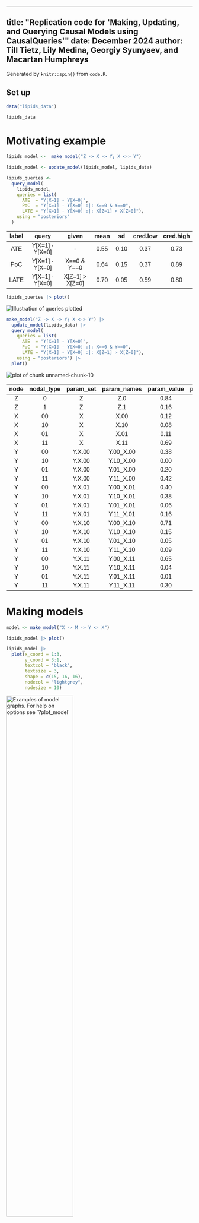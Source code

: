 


---
title: "Replication code for 'Making, Updating, and Querying Causal Models using CausalQueries'"
date: December 2024
author: Till Tietz, Lily Medina, Georgiy Syunyaev, and Macartan Humphreys
---

Generated by `knitr::spin()` from `code.R`.

## Set up



``` r
data("lipids_data")

lipids_data
```


# Motivating example


``` r
lipids_model <-  make_model("Z -> X -> Y; X <-> Y") 
```

``` r
lipids_model <- update_model(lipids_model, lipids_data)
```

``` r
lipids_queries <-
  query_model(
    lipids_model,
    queries = list(
      ATE  = "Y[X=1] - Y[X=0]",
      PoC  = "Y[X=1] - Y[X=0] :|: X==0 & Y==0",
      LATE = "Y[X=1] - Y[X=0] :|: X[Z=1] > X[Z=0]"),
    using = "posteriors"
  )
```
<table class=" lightable-classic-2" style='font-family: "Arial Narrow", "Source Sans Pro", sans-serif; margin-left: auto; margin-right: auto;'>
 <thead>
  <tr>
   <th style="text-align:center;"> label </th>
   <th style="text-align:center;"> query </th>
   <th style="text-align:center;"> given </th>
   <th style="text-align:center;"> mean </th>
   <th style="text-align:center;"> sd </th>
   <th style="text-align:center;"> cred.low </th>
   <th style="text-align:center;"> cred.high </th>
  </tr>
 </thead>
<tbody>
  <tr>
   <td style="text-align:center;"> ATE </td>
   <td style="text-align:center;"> Y[X=1] - Y[X=0] </td>
   <td style="text-align:center;"> - </td>
   <td style="text-align:center;"> 0.55 </td>
   <td style="text-align:center;"> 0.10 </td>
   <td style="text-align:center;"> 0.37 </td>
   <td style="text-align:center;"> 0.73 </td>
  </tr>
  <tr>
   <td style="text-align:center;"> PoC </td>
   <td style="text-align:center;"> Y[X=1] - Y[X=0] </td>
   <td style="text-align:center;"> X==0 &amp; Y==0 </td>
   <td style="text-align:center;"> 0.64 </td>
   <td style="text-align:center;"> 0.15 </td>
   <td style="text-align:center;"> 0.37 </td>
   <td style="text-align:center;"> 0.89 </td>
  </tr>
  <tr>
   <td style="text-align:center;"> LATE </td>
   <td style="text-align:center;"> Y[X=1] - Y[X=0] </td>
   <td style="text-align:center;"> X[Z=1] &gt; X[Z=0] </td>
   <td style="text-align:center;"> 0.70 </td>
   <td style="text-align:center;"> 0.05 </td>
   <td style="text-align:center;"> 0.59 </td>
   <td style="text-align:center;"> 0.80 </td>
  </tr>
</tbody>
</table>




``` r
lipids_queries |> plot()
```

![Illustration of queries plotted](figure/queryplot-1.png)

``` r
make_model("Z -> X -> Y; X <-> Y") |>
  update_model(lipids_data) |>
  query_model(
    queries = list(
      ATE  = "Y[X=1] - Y[X=0]",
      PoC  = "Y[X=1] - Y[X=0] :|: X==0 & Y==0",
      LATE = "Y[X=1] - Y[X=0] :|: X[Z=1] > X[Z=0]"),
    using = "posteriors") |>
  plot()
```

![plot of chunk unnamed-chunk-10](figure/unnamed-chunk-10-1.png)
<table class=" lightable-classic-2" style='font-family: "Arial Narrow", "Source Sans Pro", sans-serif; margin-left: auto; margin-right: auto;'>
 <thead>
  <tr>
   <th style="text-align:center;"> node </th>
   <th style="text-align:center;"> nodal_type </th>
   <th style="text-align:center;"> param_set </th>
   <th style="text-align:center;"> param_names </th>
   <th style="text-align:center;"> param_value </th>
   <th style="text-align:center;"> priors </th>
  </tr>
 </thead>
<tbody>
  <tr>
   <td style="text-align:center;"> Z </td>
   <td style="text-align:center;"> 0 </td>
   <td style="text-align:center;"> Z </td>
   <td style="text-align:center;"> Z.0 </td>
   <td style="text-align:center;"> 0.84 </td>
   <td style="text-align:center;"> 1 </td>
  </tr>
  <tr>
   <td style="text-align:center;"> Z </td>
   <td style="text-align:center;"> 1 </td>
   <td style="text-align:center;"> Z </td>
   <td style="text-align:center;"> Z.1 </td>
   <td style="text-align:center;"> 0.16 </td>
   <td style="text-align:center;"> 1 </td>
  </tr>
  <tr>
   <td style="text-align:center;"> X </td>
   <td style="text-align:center;"> 00 </td>
   <td style="text-align:center;"> X </td>
   <td style="text-align:center;"> X.00 </td>
   <td style="text-align:center;"> 0.12 </td>
   <td style="text-align:center;"> 1 </td>
  </tr>
  <tr>
   <td style="text-align:center;"> X </td>
   <td style="text-align:center;"> 10 </td>
   <td style="text-align:center;"> X </td>
   <td style="text-align:center;"> X.10 </td>
   <td style="text-align:center;"> 0.08 </td>
   <td style="text-align:center;"> 1 </td>
  </tr>
  <tr>
   <td style="text-align:center;"> X </td>
   <td style="text-align:center;"> 01 </td>
   <td style="text-align:center;"> X </td>
   <td style="text-align:center;"> X.01 </td>
   <td style="text-align:center;"> 0.11 </td>
   <td style="text-align:center;"> 1 </td>
  </tr>
  <tr>
   <td style="text-align:center;"> X </td>
   <td style="text-align:center;"> 11 </td>
   <td style="text-align:center;"> X </td>
   <td style="text-align:center;"> X.11 </td>
   <td style="text-align:center;"> 0.69 </td>
   <td style="text-align:center;"> 1 </td>
  </tr>
  <tr>
   <td style="text-align:center;"> Y </td>
   <td style="text-align:center;"> 00 </td>
   <td style="text-align:center;"> Y.X.00 </td>
   <td style="text-align:center;"> Y.00_X.00 </td>
   <td style="text-align:center;"> 0.38 </td>
   <td style="text-align:center;"> 1 </td>
  </tr>
  <tr>
   <td style="text-align:center;"> Y </td>
   <td style="text-align:center;"> 10 </td>
   <td style="text-align:center;"> Y.X.00 </td>
   <td style="text-align:center;"> Y.10_X.00 </td>
   <td style="text-align:center;"> 0.00 </td>
   <td style="text-align:center;"> 1 </td>
  </tr>
  <tr>
   <td style="text-align:center;"> Y </td>
   <td style="text-align:center;"> 01 </td>
   <td style="text-align:center;"> Y.X.00 </td>
   <td style="text-align:center;"> Y.01_X.00 </td>
   <td style="text-align:center;"> 0.20 </td>
   <td style="text-align:center;"> 1 </td>
  </tr>
  <tr>
   <td style="text-align:center;"> Y </td>
   <td style="text-align:center;"> 11 </td>
   <td style="text-align:center;"> Y.X.00 </td>
   <td style="text-align:center;"> Y.11_X.00 </td>
   <td style="text-align:center;"> 0.42 </td>
   <td style="text-align:center;"> 1 </td>
  </tr>
  <tr>
   <td style="text-align:center;"> Y </td>
   <td style="text-align:center;"> 00 </td>
   <td style="text-align:center;"> Y.X.01 </td>
   <td style="text-align:center;"> Y.00_X.01 </td>
   <td style="text-align:center;"> 0.40 </td>
   <td style="text-align:center;"> 1 </td>
  </tr>
  <tr>
   <td style="text-align:center;"> Y </td>
   <td style="text-align:center;"> 10 </td>
   <td style="text-align:center;"> Y.X.01 </td>
   <td style="text-align:center;"> Y.10_X.01 </td>
   <td style="text-align:center;"> 0.38 </td>
   <td style="text-align:center;"> 1 </td>
  </tr>
  <tr>
   <td style="text-align:center;"> Y </td>
   <td style="text-align:center;"> 01 </td>
   <td style="text-align:center;"> Y.X.01 </td>
   <td style="text-align:center;"> Y.01_X.01 </td>
   <td style="text-align:center;"> 0.06 </td>
   <td style="text-align:center;"> 1 </td>
  </tr>
  <tr>
   <td style="text-align:center;"> Y </td>
   <td style="text-align:center;"> 11 </td>
   <td style="text-align:center;"> Y.X.01 </td>
   <td style="text-align:center;"> Y.11_X.01 </td>
   <td style="text-align:center;"> 0.16 </td>
   <td style="text-align:center;"> 1 </td>
  </tr>
  <tr>
   <td style="text-align:center;"> Y </td>
   <td style="text-align:center;"> 00 </td>
   <td style="text-align:center;"> Y.X.10 </td>
   <td style="text-align:center;"> Y.00_X.10 </td>
   <td style="text-align:center;"> 0.71 </td>
   <td style="text-align:center;"> 1 </td>
  </tr>
  <tr>
   <td style="text-align:center;"> Y </td>
   <td style="text-align:center;"> 10 </td>
   <td style="text-align:center;"> Y.X.10 </td>
   <td style="text-align:center;"> Y.10_X.10 </td>
   <td style="text-align:center;"> 0.15 </td>
   <td style="text-align:center;"> 1 </td>
  </tr>
  <tr>
   <td style="text-align:center;"> Y </td>
   <td style="text-align:center;"> 01 </td>
   <td style="text-align:center;"> Y.X.10 </td>
   <td style="text-align:center;"> Y.01_X.10 </td>
   <td style="text-align:center;"> 0.05 </td>
   <td style="text-align:center;"> 1 </td>
  </tr>
  <tr>
   <td style="text-align:center;"> Y </td>
   <td style="text-align:center;"> 11 </td>
   <td style="text-align:center;"> Y.X.10 </td>
   <td style="text-align:center;"> Y.11_X.10 </td>
   <td style="text-align:center;"> 0.09 </td>
   <td style="text-align:center;"> 1 </td>
  </tr>
  <tr>
   <td style="text-align:center;"> Y </td>
   <td style="text-align:center;"> 00 </td>
   <td style="text-align:center;"> Y.X.11 </td>
   <td style="text-align:center;"> Y.00_X.11 </td>
   <td style="text-align:center;"> 0.65 </td>
   <td style="text-align:center;"> 1 </td>
  </tr>
  <tr>
   <td style="text-align:center;"> Y </td>
   <td style="text-align:center;"> 10 </td>
   <td style="text-align:center;"> Y.X.11 </td>
   <td style="text-align:center;"> Y.10_X.11 </td>
   <td style="text-align:center;"> 0.04 </td>
   <td style="text-align:center;"> 1 </td>
  </tr>
  <tr>
   <td style="text-align:center;"> Y </td>
   <td style="text-align:center;"> 01 </td>
   <td style="text-align:center;"> Y.X.11 </td>
   <td style="text-align:center;"> Y.01_X.11 </td>
   <td style="text-align:center;"> 0.01 </td>
   <td style="text-align:center;"> 1 </td>
  </tr>
  <tr>
   <td style="text-align:center;"> Y </td>
   <td style="text-align:center;"> 11 </td>
   <td style="text-align:center;"> Y.X.11 </td>
   <td style="text-align:center;"> Y.11_X.11 </td>
   <td style="text-align:center;"> 0.30 </td>
   <td style="text-align:center;"> 1 </td>
  </tr>
</tbody>
</table>


# Making models


``` r
model <- make_model("X -> M -> Y <- X")
```

``` r
lipids_model |> plot()

lipids_model |>
  plot(x_coord = 1:3,
       y_coord = 3:1,
       textcol = "black",
       textsize = 3,
       shape = c(15, 16, 16),
       nodecol = "lightgrey",
       nodesize = 10)
```

<div class="figure">
<img src="figure/fig-plots-1.png" alt="Examples of model graphs. For help on options see `?plot_model`" width="60%" /><img src="figure/fig-plots-2.png" alt="Examples of model graphs. For help on options see `?plot_model`" width="60%" />
<p class="caption">Examples of model graphs. For help on options see `?plot_model`</p>
</div>


## Tailoring models


|Model                                         | Degrees of freedom |
|:---------------------------------------------|:------------------:|
|`X -> Y <- W`                                 |         17         |
|`X -> Y <- W; X <-> W`                        |         18         |
|`X -> Y <- W; X <-> Y; W <-> Y`               |         62         |
|`X -> Y <- W; X <-> Y; W <-> Y; X <-> W`      |         63         |
|`X -> W -> Y <- X`                            |         19         |
|`X -> W -> Y <- X; W <-> Y`                   |         64         |
|`X -> W -> Y <- X; X <-> W; W <-> Y`          |         67         |
|`X -> W -> Y <- X; X <-> W; W <-> Y; X <-> Y` |        127         |

``` r
model_restricted <- 
  lipids_model |> 
  set_restrictions("X[Z=1] < X[Z=0]")
```

``` r
model <- 
  lipids_model |>
  set_restrictions(labels = list(X = "01", Y = c("00", "01", "11")), 
                   keep = TRUE)
```

``` r
model <- lipids_model |>
  set_restrictions(labels = list(Y = "?0"))
```

``` r
model <- lipids_model |>
  set_restrictions(labels = list(Y = c('00', '11')), given = 'X.00')
```

``` r
lipids_model |> 
  inspect("prior_hyperparameters", nodes = "X") 
```

```
## 
## prior_hyperparameters
## Alpha parameter values used for Dirichlet prior distributions:
## 
## X.00 X.10 X.01 X.11 
##    1    1    1    1
```

``` r
model <- lipids_model |> 
  set_priors(distribution = "jeffreys")
```

```
## Altering all parameters.
```

``` r
lipids_model |> 
  set_priors(param_names = c("X.10", "X.01"), alphas = 3:4) |> 
  inspect("prior_hyperparameters", nodes = "X")
```

```
## 
## prior_hyperparameters
## Alpha parameter values used for Dirichlet prior distributions:
## 
## X.00 X.10 X.01 X.11 
##    1    3    4    1
```

``` r
lipids_model |>
  set_priors(statement = "X[Z=1] > X[Z=0]", alphas = 3) |>
  inspect("prior_hyperparameters", nodes = "X")
```

```
## 
## prior_hyperparameters
## Alpha parameter values used for Dirichlet prior distributions:
## 
## X.00 X.10 X.01 X.11 
##    1    1    3    1
```

``` r
query <- 
  make_model("X -> Y") |>
  set_restrictions(decreasing("X", "Y")) |>
  query_model("Y[X=1] - Y[X=0]", using = "priors")
```

``` r
make_model("X -> Y") |> 
  inspect("parameters")
```

```
## 
## parameters
## Model parameters with associated probabilities: 
## 
##  X.0  X.1 Y.00 Y.10 Y.01 Y.11 
## 0.50 0.50 0.25 0.25 0.25 0.25
```

``` r
make_model("X -> Y") |>
  set_parameters(statement = "Y[X=1] > Y[X=0]", parameters = .7) |>
  inspect("parameters")
```

```
## 
## parameters
## Model parameters with associated probabilities: 
## 
##  X.0  X.1 Y.00 Y.10 Y.01 Y.11 
##  0.5  0.5  0.1  0.1  0.7  0.1
```


## Drawing data


``` r
lipids_model |> 
  make_data(n = 4)
```

``` r
sample_data <-
  lipids_model |>
  make_data(n = 8,
            nodes = list(c("Z", "Y"), "X"),
            probs = list(1, .5),
            subsets = list(TRUE, "Z==1 & Y==0"))
```

``` r
sample_data |> 
  collapse_data(lipids_model)
```


# Updating models


``` r
make_model("X -> Y") |> 
  inspect("parameter_mapping") 
```

```
## 
## parameter_mapping (Parameter mapping matrix) 
## 
##   Maps from parameters to data types, with
##   possibly multiple columns for each data type
##   in cases with confounding. 
## 
##      X0Y0 X1Y0 X0Y1 X1Y1
## X.0     1    0    1    0
## X.1     0    1    0    1
## Y.00    1    1    0    0
## Y.10    0    1    1    0
## Y.01    1    0    0    1
## Y.11    0    0    1    1
```

``` r
data <- data.frame(X = rep(0:1, 5), Y = rep(0:1, 5))

list(
  uncensored = 
    update_model(make_model("X -> Y"),
                 data),
  censored = 
    update_model(make_model("X -> Y"), 
                 data, 
                 censored_types = c("X1Y0",  "X0Y1"))
  ) |>
  query_model("Y[X=1] - Y[X=0]", using = "posteriors")
```

```
## 
## Causal queries generated by query_model (all at population level)
```

``` r
model <-
  make_model("X -> Y")  |> 
  update_model()
```

```
## No data provided
```

``` r
posterior <- inspect(model, "posterior_distribution")  
```

```
## 
## posterior_distribution
## Summary statistics of model parameters posterior distributions:
## 
##   Distributions matrix dimensions are 
##   4000 rows (draws) by 6 cols (parameters)
## 
##      mean   sd
## X.0  0.51 0.28
## X.1  0.49 0.28
## Y.00 0.25 0.19
## Y.10 0.25 0.19
## Y.01 0.25 0.19
## Y.11 0.25 0.20
```

``` r
lipids_model <- 
  lipids_model |> 
  update_model(keep_fit = TRUE,
               keep_event_probabilities = TRUE)
```

```
## No data provided
```

``` r
make_model("X -> Y")  |> 
  update_model(keep_type_distribution = FALSE) |>
  inspect("stan_summary") 
```

```
## No data provided
```

```
## 
## stan_summary
## Stan model summary:
## 
## Inference for Stan model: simplexes.
## 4 chains, each with iter=2000; warmup=1000; thin=1; 
## post-warmup draws per chain=1000, total post-warmup draws=4000.
## 
##             mean se_mean   sd   2.5%   25%   50%   75% 97.5% n_eff Rhat
## X.0         0.50    0.01 0.29   0.03  0.25  0.49  0.74  0.97  3036    1
## X.1         0.50    0.01 0.29   0.03  0.26  0.51  0.75  0.97  3036    1
## Y.00        0.25    0.00 0.19   0.01  0.09  0.21  0.37  0.70  2031    1
## Y.10        0.25    0.00 0.19   0.01  0.09  0.21  0.37  0.71  4633    1
## Y.01        0.25    0.00 0.20   0.01  0.09  0.20  0.37  0.72  4162    1
## Y.11        0.25    0.00 0.20   0.01  0.09  0.20  0.37  0.71  4701    1
## lp__       -7.53    0.04 1.65 -11.75 -8.37 -7.15 -6.32 -5.44  1368    1
## 
## Samples were drawn using NUTS(diag_e) at Mon Feb 10 15:01:39 2025.
## For each parameter, n_eff is a crude measure of effective sample size,
## and Rhat is the potential scale reduction factor on split chains (at 
## convergence, Rhat=1).
```

``` r
model <- 
  make_model("X -> M -> Y") |>
  update_model(data = data.frame(X = rep(0:1, 10000), Y = rep(0:1, 10000)), 
               iter = 5000,
               refresh = 0)
```

``` r
model
```

```
## 
## Causal statement: 
## M -> Y; X -> M
## 
## Number of nodal types by node:
## X M Y 
## 2 4 4 
## 
## Number of causal types: 32
## 
## Model has been updated and contains a posterior distribution with
## 4 chains, each with iter=5000; warmup=2500; thin=1;  
## Use inspect(model, 'stan_summary') to inspect stan summary
## 
## Warnings passed from rstan during updating:
## The largest R-hat is 1.73, indicating chains have not mixed
## Bulk Effective Samples Size (ESS) is too low
## Tail Effective Samples Size (ESS) is too low
```

``` r
model <- 
  make_model("X -> Y") |> 
  update_model(refresh = 0, keep_fit = TRUE)
```

```
## No data provided
```

``` r
model |> 
  inspect("stanfit")
```

```
## 
## stanfit
## Stan model summary:
## Inference for Stan model: simplexes.
## 4 chains, each with iter=2000; warmup=1000; thin=1; 
## post-warmup draws per chain=1000, total post-warmup draws=4000.
## 
##             mean se_mean   sd   2.5%   25%   50%   75% 97.5% n_eff Rhat
## lambdas[1]  0.50    0.01 0.29   0.03  0.25  0.50  0.75  0.97  2558    1
## lambdas[2]  0.50    0.01 0.29   0.03  0.25  0.50  0.75  0.97  2558    1
## lambdas[3]  0.25    0.00 0.20   0.01  0.09  0.20  0.37  0.71  2012    1
## lambdas[4]  0.26    0.00 0.20   0.01  0.10  0.21  0.38  0.72  4663    1
## lambdas[5]  0.25    0.00 0.20   0.01  0.08  0.20  0.37  0.71  4851    1
## lambdas[6]  0.25    0.00 0.19   0.01  0.09  0.20  0.36  0.71  4266    1
## types[1]    0.13    0.00 0.14   0.00  0.03  0.08  0.18  0.49  2317    1
## types[2]    0.12    0.00 0.13   0.00  0.02  0.07  0.18  0.49  2150    1
## types[3]    0.13    0.00 0.14   0.00  0.03  0.08  0.18  0.51  3350    1
## types[4]    0.13    0.00 0.13   0.00  0.03  0.08  0.18  0.50  3460    1
## types[5]    0.12    0.00 0.13   0.00  0.03  0.08  0.18  0.49  3676    1
## types[6]    0.12    0.00 0.14   0.00  0.02  0.08  0.18  0.51  3694    1
## types[7]    0.12    0.00 0.13   0.00  0.03  0.08  0.18  0.47  3424    1
## types[8]    0.12    0.00 0.13   0.00  0.03  0.08  0.18  0.49  3166    1
## lp__       -7.55    0.05 1.66 -11.87 -8.39 -7.15 -6.33 -5.45  1357    1
## 
## Samples were drawn using NUTS(diag_e) at Mon Feb 10 15:01:54 2025.
## For each parameter, n_eff is a crude measure of effective sample size,
## and Rhat is the potential scale reduction factor on split chains (at 
## convergence, Rhat=1).
```


# Querying models


``` r
make_model("X -> Y") |> 
  realise_outcomes()
```

``` r
make_model("X -> Y") |> 
  realise_outcomes(dos = list(X = 1))
```

``` r
make_model("X -> Y")  |> 
  get_query_types("Y==1")
```

```
## 
## Causal types satisfying query's condition(s)  
## 
##  query =  Y==1 
## 
## X0.Y10  X1.Y01
## X0.Y11  X1.Y11
## 
## 
##  Number of causal types that meet condition(s) =  4
##  Total number of causal types in model =  8
```

``` r
make_model("X -> Y")  |> 
  get_query_types("Y[X=1]==1")
```

```
## 
## Causal types satisfying query's condition(s)  
## 
##  query =  Y[X=1]==1 
## 
## X0.Y01  X1.Y01
## X0.Y11  X1.Y11
## 
## 
##  Number of causal types that meet condition(s) =  4
##  Total number of causal types in model =  8
```

``` r
make_model("X1 -> Y <- X2")  |>
  get_query_types("X1==1 & X2==1 & (Y[X1=1, X2=1] > Y[X1=0, X2=0])")
```

```
## 
## Causal types satisfying query's condition(s)  
## 
##  query =  X1==1&X2==1&(Y[X1=1,X2=1]>Y[X1=0,X2=0]) 
## 
## X11.X21.Y0001  X11.X21.Y0101
## X11.X21.Y0011  X11.X21.Y0111
## 
## 
##  Number of causal types that meet condition(s) =  4
##  Total number of causal types in model =  64
```

``` r
make_model("X -> Y") |> 
  get_query_types("Y[X=1] - Y[X=0]")
```

```
## X0.Y00 X1.Y00 X0.Y10 X1.Y10 X0.Y01 X1.Y01 X0.Y11 X1.Y11 
##      0      0     -1     -1      1      1      0      0
```

``` r
data  <- data.frame(X = rep(0:1, 50), Y = rep(0:1, 50))

model <- 
  make_model("X -> Y") |>
  update_model(data, iter  = 4000, refresh = 0)

model |> 
  grab("posterior_distribution")  |> 
  ggplot(aes(Y.01 - Y.10)) + geom_histogram() 
```

```
## `stat_bin()` using `bins = 30`. Pick better value with `binwidth`.
```

<div class="figure" style="text-align: center">
<img src="figure/fig-posterior-dist-1.png" alt="Posterior on "Probability $Y$ is increasing in $X$"." width="60%" />
<p class="caption">Posterior on "Probability $Y$ is increasing in $X$".</p>
</div>

``` r
queries <- 
  make_model("X -> Y") |> 
  query_distribution(
    query = list(increasing = "(Y[X=1] > Y[X=0])",
                 ATE = "(Y[X=1] - Y[X=0])"), 
    using = "priors")
```

``` r
lipids_model |>
  query_model(
    query = "Y[X=1] - Y[X=0] :|: X==1 & Y==1 & Z==1",
    using = "posteriors") |>
  plot()
```

![plot of chunk case-level-query](figure/case-level-query-1.png)

``` r
make_model("X -> M -> Y") |>
  update_model(data.frame(X = rep(0:1, 8), Y = rep(0:1, 8)), iter = 4000) |>
  query_model("Y[X=1] > Y[X=0] :|: X==1 & Y==1 & M==1", 
            using = "posteriors",
            case_level = c(TRUE, FALSE)) |>
  plot()
```

![plot of chunk unnamed-chunk-52](figure/unnamed-chunk-52-1.png)

``` r
models <- list(
  Unrestricted = lipids_model |>
    update_model(data = lipids_data, refresh = 0),
  
  Restricted = lipids_model |>
    set_restrictions("X[Z=1] < X[Z=0]") |>
    update_model(data = lipids_data, refresh = 0)
)
```

``` r
queries <- 
  query_model(
    models,  
    query = list(ATE = "Y[X=1] - Y[X=0]", 
                 POS = "Y[X=1] > Y[X=0] :|: Y==1 & X==1"),
    case_level = c(FALSE, TRUE),
    using = c("priors", "posteriors"),
    expand_grid = TRUE)
```
<table class=" lightable-classic-2" style='font-family: "Arial Narrow", "Source Sans Pro", sans-serif; margin-left: auto; margin-right: auto;'>
 <thead>
  <tr>
   <th style="text-align:center;"> label </th>
   <th style="text-align:center;"> model </th>
   <th style="text-align:center;"> query </th>
   <th style="text-align:center;"> given </th>
   <th style="text-align:center;"> using </th>
   <th style="text-align:center;"> case_level </th>
   <th style="text-align:center;"> mean </th>
   <th style="text-align:center;"> sd </th>
  </tr>
 </thead>
<tbody>
  <tr>
   <td style="text-align:center;"> ATE </td>
   <td style="text-align:center;"> Unrestricted </td>
   <td style="text-align:center;"> Y[X=1] - Y[X=0] </td>
   <td style="text-align:center;"> - </td>
   <td style="text-align:center;"> priors </td>
   <td style="text-align:center;"> FALSE </td>
   <td style="text-align:center;"> 0.00 </td>
   <td style="text-align:center;"> 0.20 </td>
  </tr>
  <tr>
   <td style="text-align:center;"> ATE </td>
   <td style="text-align:center;"> Restricted </td>
   <td style="text-align:center;"> Y[X=1] - Y[X=0] </td>
   <td style="text-align:center;"> - </td>
   <td style="text-align:center;"> priors </td>
   <td style="text-align:center;"> FALSE </td>
   <td style="text-align:center;"> 0.00 </td>
   <td style="text-align:center;"> 0.23 </td>
  </tr>
  <tr>
   <td style="text-align:center;"> ATE </td>
   <td style="text-align:center;"> Unrestricted </td>
   <td style="text-align:center;"> Y[X=1] - Y[X=0] </td>
   <td style="text-align:center;"> - </td>
   <td style="text-align:center;"> posteriors </td>
   <td style="text-align:center;"> FALSE </td>
   <td style="text-align:center;"> 0.55 </td>
   <td style="text-align:center;"> 0.10 </td>
  </tr>
  <tr>
   <td style="text-align:center;"> ATE </td>
   <td style="text-align:center;"> Restricted </td>
   <td style="text-align:center;"> Y[X=1] - Y[X=0] </td>
   <td style="text-align:center;"> - </td>
   <td style="text-align:center;"> posteriors </td>
   <td style="text-align:center;"> FALSE </td>
   <td style="text-align:center;"> 0.56 </td>
   <td style="text-align:center;"> 0.10 </td>
  </tr>
  <tr>
   <td style="text-align:center;"> POS </td>
   <td style="text-align:center;"> Unrestricted </td>
   <td style="text-align:center;"> Y[X=1] &gt; Y[X=0] </td>
   <td style="text-align:center;"> Y==1 &amp; X==1 </td>
   <td style="text-align:center;"> priors </td>
   <td style="text-align:center;"> FALSE </td>
   <td style="text-align:center;"> 0.50 </td>
   <td style="text-align:center;"> 0.22 </td>
  </tr>
  <tr>
   <td style="text-align:center;"> POS </td>
   <td style="text-align:center;"> Restricted </td>
   <td style="text-align:center;"> Y[X=1] &gt; Y[X=0] </td>
   <td style="text-align:center;"> Y==1 &amp; X==1 </td>
   <td style="text-align:center;"> priors </td>
   <td style="text-align:center;"> FALSE </td>
   <td style="text-align:center;"> 0.49 </td>
   <td style="text-align:center;"> 0.24 </td>
  </tr>
  <tr>
   <td style="text-align:center;"> POS </td>
   <td style="text-align:center;"> Unrestricted </td>
   <td style="text-align:center;"> Y[X=1] &gt; Y[X=0] </td>
   <td style="text-align:center;"> Y==1 &amp; X==1 </td>
   <td style="text-align:center;"> posteriors </td>
   <td style="text-align:center;"> FALSE </td>
   <td style="text-align:center;"> 0.95 </td>
   <td style="text-align:center;"> 0.04 </td>
  </tr>
  <tr>
   <td style="text-align:center;"> POS </td>
   <td style="text-align:center;"> Restricted </td>
   <td style="text-align:center;"> Y[X=1] &gt; Y[X=0] </td>
   <td style="text-align:center;"> Y==1 &amp; X==1 </td>
   <td style="text-align:center;"> posteriors </td>
   <td style="text-align:center;"> FALSE </td>
   <td style="text-align:center;"> 0.95 </td>
   <td style="text-align:center;"> 0.04 </td>
  </tr>
  <tr>
   <td style="text-align:center;"> ATE </td>
   <td style="text-align:center;"> Unrestricted </td>
   <td style="text-align:center;"> Y[X=1] - Y[X=0] </td>
   <td style="text-align:center;"> - </td>
   <td style="text-align:center;"> priors </td>
   <td style="text-align:center;"> TRUE </td>
   <td style="text-align:center;"> 0.00 </td>
   <td style="text-align:center;"> NA </td>
  </tr>
  <tr>
   <td style="text-align:center;"> ATE </td>
   <td style="text-align:center;"> Restricted </td>
   <td style="text-align:center;"> Y[X=1] - Y[X=0] </td>
   <td style="text-align:center;"> - </td>
   <td style="text-align:center;"> priors </td>
   <td style="text-align:center;"> TRUE </td>
   <td style="text-align:center;"> 0.00 </td>
   <td style="text-align:center;"> NA </td>
  </tr>
  <tr>
   <td style="text-align:center;"> ATE </td>
   <td style="text-align:center;"> Unrestricted </td>
   <td style="text-align:center;"> Y[X=1] - Y[X=0] </td>
   <td style="text-align:center;"> - </td>
   <td style="text-align:center;"> posteriors </td>
   <td style="text-align:center;"> TRUE </td>
   <td style="text-align:center;"> 0.55 </td>
   <td style="text-align:center;"> NA </td>
  </tr>
  <tr>
   <td style="text-align:center;"> ATE </td>
   <td style="text-align:center;"> Restricted </td>
   <td style="text-align:center;"> Y[X=1] - Y[X=0] </td>
   <td style="text-align:center;"> - </td>
   <td style="text-align:center;"> posteriors </td>
   <td style="text-align:center;"> TRUE </td>
   <td style="text-align:center;"> 0.56 </td>
   <td style="text-align:center;"> NA </td>
  </tr>
  <tr>
   <td style="text-align:center;"> POS </td>
   <td style="text-align:center;"> Unrestricted </td>
   <td style="text-align:center;"> Y[X=1] &gt; Y[X=0] </td>
   <td style="text-align:center;"> Y==1 &amp; X==1 </td>
   <td style="text-align:center;"> priors </td>
   <td style="text-align:center;"> TRUE </td>
   <td style="text-align:center;"> 0.50 </td>
   <td style="text-align:center;"> NA </td>
  </tr>
  <tr>
   <td style="text-align:center;"> POS </td>
   <td style="text-align:center;"> Restricted </td>
   <td style="text-align:center;"> Y[X=1] &gt; Y[X=0] </td>
   <td style="text-align:center;"> Y==1 &amp; X==1 </td>
   <td style="text-align:center;"> priors </td>
   <td style="text-align:center;"> TRUE </td>
   <td style="text-align:center;"> 0.49 </td>
   <td style="text-align:center;"> NA </td>
  </tr>
  <tr>
   <td style="text-align:center;"> POS </td>
   <td style="text-align:center;"> Unrestricted </td>
   <td style="text-align:center;"> Y[X=1] &gt; Y[X=0] </td>
   <td style="text-align:center;"> Y==1 &amp; X==1 </td>
   <td style="text-align:center;"> posteriors </td>
   <td style="text-align:center;"> TRUE </td>
   <td style="text-align:center;"> 0.95 </td>
   <td style="text-align:center;"> NA </td>
  </tr>
  <tr>
   <td style="text-align:center;"> POS </td>
   <td style="text-align:center;"> Restricted </td>
   <td style="text-align:center;"> Y[X=1] &gt; Y[X=0] </td>
   <td style="text-align:center;"> Y==1 &amp; X==1 </td>
   <td style="text-align:center;"> posteriors </td>
   <td style="text-align:center;"> TRUE </td>
   <td style="text-align:center;"> 0.95 </td>
   <td style="text-align:center;"> NA </td>
  </tr>
</tbody>
</table>
![Default plotting for a a set of queries over multiple models.](figure/fig-batch-1.png)


# Appendix


``` r
library(parallel)

options(mc.cores = parallel::detectCores())
```

``` r
library(future)
library(future.apply)

chains <- 3
cores <- 8

future::plan(list(
      future::tweak(future::multisession, 
                    workers = floor(cores/(chains + 1))),
      future::tweak(future::multisession, 
                    workers = chains)
    ))

model <- make_model("X -> Y")
data <- list(data_1 = data.frame(X=0:1, Y=0:1), 
             data_2 = data.frame(X=0:1, Y=1:0))

results <-
future.apply::future_lapply(
  data,
  function(d) {
    update_model(
      model = model,
      data = d,
      chains = chains,
      refresh = 0
    )},
 future.seed = TRUE)
```

```
S4 class stanmodel 'simplexes' coded as follows:
functions{
  row_vector col_sums(matrix X) {
    row_vector[cols(X)] s ;
    s = rep_row_vector(1, rows(X)) * X ;
    return s ;
  }
}
data {
int<lower=1> n_params;
int<lower=1> n_paths;
int<lower=1> n_types;
int<lower=1> n_param_sets;
int<lower=1> n_nodes;
array[n_param_sets] int<lower=1> n_param_each;
int<lower=1> n_data;
int<lower=1> n_events;
int<lower=1> n_strategies;
int<lower=0, upper=1> keep_type_distribution;
vector<lower=0>[n_params] lambdas_prior;
array[n_param_sets] int<lower=1> l_starts;
array[n_param_sets] int<lower=1> l_ends;
array[n_nodes] int<lower=1> node_starts;
array[n_nodes] int<lower=1> node_ends;
array[n_strategies] int<lower=1> strategy_starts;
array[n_strategies] int<lower=1> strategy_ends;
matrix[n_params, n_types] P;
matrix[n_params, n_paths] parmap;
matrix[n_paths, n_data] map;
matrix<lower=0,upper=1>[n_events,n_data] E;
array[n_events] int<lower=0> Y;
}
parameters {
vector<lower=0>[n_params - n_param_sets] gamma;
}
transformed parameters {
vector<lower=0, upper=1>[n_params] lambdas;
vector<lower=1>[n_param_sets] sum_gammas;
matrix[n_params, n_paths] parlam;
matrix[n_nodes, n_paths] parlam2;
vector<lower=0, upper=1>[n_paths] w_0;
vector<lower=0, upper=1>[n_data] w;
vector<lower=0, upper=1>[n_events] w_full;
// Cases in which a parameter set has only one value need special handling
// they have no gamma components and sum_gamma needs to be made manually
for (i in 1:n_param_sets) {
  if (l_starts[i] >= l_ends[i]) {
    sum_gammas[i] = 1;
    lambdas[l_starts[i]] = 1;
    }
  else if (l_starts[i] < l_ends[i]) {
    sum_gammas[i] =
    1 + sum(gamma[(l_starts[i] - (i-1)):(l_ends[i] - i)]);
    lambdas[l_starts[i]:l_ends[i]] =
    append_row(1, gamma[(l_starts[i] - (i-1)):(l_ends[i] - i)]) /
      sum_gammas[i];
    }
  }
// Mapping from parameters to data types
// (usual case): [n_par * n_data] * [n_par * n_data]
parlam  = rep_matrix(lambdas, n_paths) .* parmap;
// Sum probability over nodes on each path
for (i in 1:n_nodes) {
 parlam2[i,] = col_sums(parlam[(node_starts[i]):(node_ends[i]),]);
 }
// then take product  to get probability of data type on path
for (i in 1:n_paths) {
  w_0[i] = prod(parlam2[,i]);
 }
 // last (if confounding): map to n_data columns instead of n_paths
 w = map'*w_0;
  // Extend/reduce to cover all observed data types
 w_full = E * w;
}
model {
// Dirichlet distributions
for (i in 1:n_param_sets) {
  target += dirichlet_lpdf(lambdas[l_starts[i]:l_ends[i]]  |
    lambdas_prior[l_starts[i] :l_ends[i]]);
  target += -n_param_each[i] * log(sum_gammas[i]);
 }
// Multinomials
// Note with censoring event_probabilities might not sum to 1
for (i in 1:n_strategies) {
  target += multinomial_lpmf(
  Y[strategy_starts[i]:strategy_ends[i]] |
    w_full[strategy_starts[i]:strategy_ends[i]]/
     sum(w_full[strategy_starts[i]:strategy_ends[i]]));
 }
}
// Option to export distribution of causal types
generated quantities{
vector[n_types] types;
if (keep_type_distribution == 1){
for (i in 1:n_types) {
   types[i] = prod(P[, i].*lambdas + 1 - P[,i]);
}}
 if (keep_type_distribution == 0){
    types = rep_vector(1, n_types);
 }
} 
```


